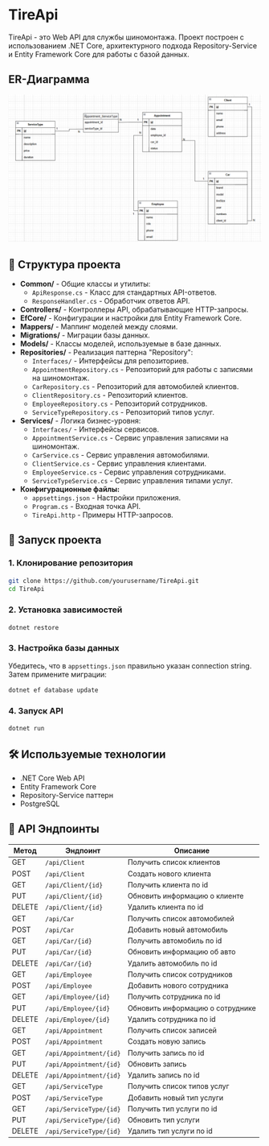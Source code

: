 # TireApi

TireApi - это Web API для службы шиномонтажа. Проект построен с использованием .NET Core, архитектурного подхода Repository-Service и Entity Framework Core для работы с базой данных.

## ER-Диаграмма
![](assets/er_diagram.png)

## 📁 Структура проекта

- **Common/** - Общие классы и утилиты:
  - `ApiResponse.cs` - Класс для стандартных API-ответов.
  - `ResponseHandler.cs` - Обработчик ответов API.
- **Controllers/** - Контроллеры API, обрабатывающие HTTP-запросы.
- **EfCore/** - Конфигурации и настройки для Entity Framework Core.
- **Mappers/** - Маппинг моделей между слоями.
- **Migrations/** - Миграции базы данных.
- **Models/** - Классы моделей, используемые в базе данных.
- **Repositories/** - Реализация паттерна "Repository":
  - `Interfaces/` - Интерфейсы для репозиториев.
  - `AppointmentRepository.cs` - Репозиторий для работы с записями на шиномонтаж.
  - `CarRepository.cs` - Репозиторий для автомобилей клиентов.
  - `ClientRepository.cs` - Репозиторий клиентов.
  - `EmployeeRepository.cs` - Репозиторий сотрудников.
  - `ServiceTypeRepository.cs` - Репозиторий типов услуг.
- **Services/** - Логика бизнес-уровня:
  - `Interfaces/` - Интерфейсы сервисов.
  - `AppointmentService.cs` - Сервис управления записями на шиномонтаж.
  - `CarService.cs` - Сервис управления автомобилями.
  - `ClientService.cs` - Сервис управления клиентами.
  - `EmployeeService.cs` - Сервис управления сотрудниками.
  - `ServiceTypeService.cs` - Сервис управления типами услуг.
- **Конфигурационные файлы:**
  - `appsettings.json` - Настройки приложения.
  - `Program.cs` - Входная точка API.
  - `TireApi.http` - Примеры HTTP-запросов.

## 🚀 Запуск проекта

### 1. Клонирование репозитория
```sh
git clone https://github.com/yourusername/TireApi.git
cd TireApi
```

### 2. Установка зависимостей
```sh
dotnet restore
```

### 3. Настройка базы данных
Убедитесь, что в `appsettings.json` правильно указан connection string.
Затем примените миграции:
```sh
dotnet ef database update
```

### 4. Запуск API
```sh
dotnet run
```

## 🛠 Используемые технологии
- .NET Core Web API
- Entity Framework Core
- Repository-Service паттерн
- PostgreSQL

## 📌 API Эндпоинты

| Метод  | Эндпоинт                 | Описание                     |
|--------|--------------------------|------------------------------|
| GET    | `/api/Client`            | Получить список клиентов     |
| POST   | `/api/Client`            | Создать нового клиента       |
| GET    | `/api/Client/{id}`       | Получить клиента по id       |
| PUT    | `/api/Client/{id}`       | Обновить информацию о клиенте|
| DELETE | `/api/Client/{id}`       | Удалить клиента по id        |
| GET    | `/api/Car`               | Получить список автомобилей  |
| POST   | `/api/Car`               | Добавить новый автомобиль    |
| GET    | `/api/Car/{id}`          | Получить автомобиль по id    |
| PUT    | `/api/Car/{id}`          | Обновить информацию об авто  |
| DELETE | `/api/Car/{id}`          | Удалить автомобиль по id     |
| GET    | `/api/Employee`          | Получить список сотрудников  |
| POST   | `/api/Employee`          | Добавить нового сотрудника   |
| GET    | `/api/Employee/{id}`     | Получить сотрудника по id    |
| PUT    | `/api/Employee/{id}`     | Обновить информацию о сотруднике |
| DELETE | `/api/Employee/{id}`     | Удалить сотрудника по id     |
| GET    | `/api/Appointment`       | Получить список записей      |
| POST   | `/api/Appointment`       | Создать новую запись         |
| GET    | `/api/Appointment/{id}`  | Получить запись по id        |
| PUT    | `/api/Appointment/{id}`  | Обновить запись              |
| DELETE | `/api/Appointment/{id}`  | Удалить запись по id         |
| GET    | `/api/ServiceType`       | Получить список типов услуг  |
| POST   | `/api/ServiceType`       | Добавить новый тип услуги    |
| GET    | `/api/ServiceType/{id}`  | Получить тип услуги по id    |
| PUT    | `/api/ServiceType/{id}`  | Обновить тип услуги          |
| DELETE | `/api/ServiceType/{id}`  | Удалить тип услуги по id     |
